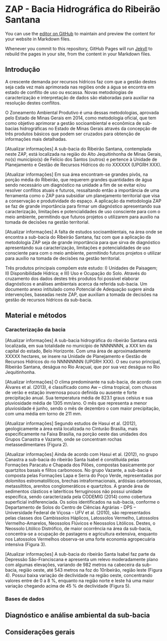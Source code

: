 # ZAP - Bacia Hidrográfica do Ribeirão Santana

You can use the [editor on GitHub](https://github.com/Gorgens/nepzap/edit/master/README.md) to maintain and preview the content for your website in Markdown files.

Whenever you commit to this repository, GitHub Pages will run [Jekyll](https://jekyllrb.com/) to rebuild the pages in your site, from the content in your Markdown files.

## Introdução

A crescente demanda por recursos hídricos faz com que a gestão destes seja cada vez mais aprimorada nas regiões onde a água se encontra em estado de conflito de uso ou escassa. Novas metodologias de caracterização e interpretação de dados são elaboradas para auxiliar na resolução destes conflitos. 

O Zoneamento Ambiental Produtivo é uma dessas metodologias, aprovada pelo Estado de Minas Gerais em 2014, como metodologia oficial, que tem como objetivo aprimorar a gestão socioambiental e econômica de sub-bacias hidrográficas no Estado de Minas Gerais através da concepção de três produtos básicos que podem ser cruzados para obtenção de informações mais detalhadas. 

[Atualizar informações] A sub-bacia do Ribeirão Santana, contemplada neste ZAP, está localizada na região do Alto Jequitinhonha de Minas Gerais, no(s) município(s) de Felício dos Santos (outros) e pertence à Unidade de Planejamento e Gestão de Recursos Hídricos do rio XXXXXX (UPGRH XXX). 

[Atualizar informações] Em sua área encontram-se grandes pivôs, na porção média do Ribeirão, que requerem grandes quantidades de água sendo necessário um diagnóstico na unidade a fim de se evitar e/ou resolver conflitos atuais e futuros, ressaltando então a importância de uma ferramenta como o ZAP para subsidiar um planejamento territorial que visa a conservação e produtividade do espaço. A aplicação da metodologia ZAP se faz de grande importância para firmar um diagnóstico apresentando sua caracterização, limitações e potencialidades de uso consciente para com o meio ambiente, permitindo que futuros projetos o utilizarem para auxílio na tomada de decisões na gestão territorial.

[Atualizar informações] A falta de estudos socioambientais, na área onde se encontra a sub-bacia do Ribeirão Santana, faz com que a aplicação da metodologia ZAP seja de grande importância para que sirva de diagnóstico apresentando sua caracterização, limitações e potencialidades de uso consciente para com o meio ambiente, permitindo futuros projetos o utilizar para auxílio na tomada de decisões na gestão territorial.

Três produtos principais compõem este estudo: I) Unidades de Paisagem; II) Disponibilidade Hídrica; e III) Uso e Ocupação do Solo. Através do cruzamento dos dados destes três produtos foi possível elaborar diagnósticos e análises ambientais acerca da referida sub-bacia. Um documento anexo intitulado como Potencial de Adequação sugere ainda intervenções, baseadas neste ZAP, que auxiliam a tomada de decisões na gestão de recursos hídricos da sub-bacia.

## Material e métodos

### Caracterização da bacia

[Atualizar informações] A sub-bacia hidrográfica do ribeirão Santana está localizada, em sua totalidade no município de NNNNNNN, a XXX km da capital do estado, Belo Horizonte. Com uma área de aproximadamente XXXXX hectares, se insere na Unidade de Planejamento e Gestão de Recursos Hídricos do rio NNNNNNNN (UPGRH XXX). O seu curso principal, Ribeirão Santana, deságua no Rio Araçuaí, que por sua vez deságua no Rio Jequitinhonha.

[Atualizar informações] O clima predominante na sub-bacia, de acordo com Álvares et al. (2013), é classificado como Aw – clima tropical, com chuvas de verão e estação invernosa pouco definida ou ausente e forte precipitação anual. Sua temperatura média de 823.1 graus celsius e sua pluviosidade média de 1305 mm/ano. O mês que representa a menor pluviosidade é junho, sendo o mês de dezembro o com maior precipitação, com uma média em torno de 211 mm.

[Atualizar informações] Segundo estudos de Hasui et al. (2012), geologicamente a área está localizada no Cinturão Brasília, mais especificamente na Faixa Brasília, na porção oeste das unidades dos Grupos Canastra e Vazante, onde se concentram rochas metassedimentares (Figura 2).

[Atualizar informações] Ainda de acordo com Hasui et al. (2012), no grupo Canastra a sub-bacia do ribeirão Santa Isabel é constituída pelas Formações Paracatu e Chapada dos Pilões, compostas basicamente por quartzitos basais e filitos carbonosos. No grupo Vazante, a sub-bacia é composta pelas Formações Lapa e Serra do Poço Verde, representadas por dolomitos estromatolíticos, brechas intraformacionais, ardósias carbonosas, metassiltitos, arenitos conglomeráticos e quartzitos. A grande área de sedimentos clásticos e lateríticos ferruginosos não possui unidade específica, sendo caracterizada pela CODEMIG (2014) como cobertura superficial indiferenciada. Os solos identificados na sub-bacia, conforme o Departamento de Solos do Centro de Ciências Agrárias - DPS – Universidade Federal de Viçosa – UFV et al. (2010), são representados pelas classes dos Cambissolos Háplicos, Latossolos Vermelho, Latossolos Vermelho-Amarelos, Neossolos Flúvicos e Neossolos Litólicos. Destes, o Neossolo Litólico Distrófico, de maior ocorrência na área da sub-bacia, concentra-se a ocupação de pastagens e agricultura extensiva, enquanto nos Latossolos Vermelhos observa-se uma forte economia agropecuária intensiva (Figura 3).

[Atualizar informações] A sub-bacia do ribeirão Santa Isabel faz parte da Depressão São-Franciscana e apresenta um relevo moderadamente plano com algumas elevações, variando de 982 metros na cabeceira da sub-bacia, região oeste, até 543 metros na foz do 10ribeirão, região leste (Figura 4). Possui baixa variação de declividade na região oeste, concentrando valores entre de 0 a 8 \%, enquanto na região norte e leste há uma maior variação chegando acima de 45 \% de declividade (Figura 5).

### Bases de dados

## Diagnóstico e análise ambiental da sub-bacia


## Considerações gerais



